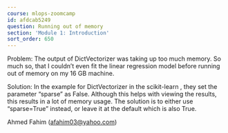 ```yaml
---
course: mlops-zoomcamp
id: afdcab5249
question: Running out of memory
section: 'Module 1: Introduction'
sort_order: 650
---
```


Problem: The output of DictVectorizer was taking up too much memory. So much so, that I couldn’t even fit the linear regression model before running out of memory on my 16 GB machine.

Solution: In the example for DictVectorizer in the scikit-learn , they set the parameter “sparse” as False. Although this helps with viewing the results, this results in a lot of memory usage. The solution is to either use “sparse=True” instead, or leave it at the default which is also True.

Ahmed Fahim (afahim03@yahoo.com)

